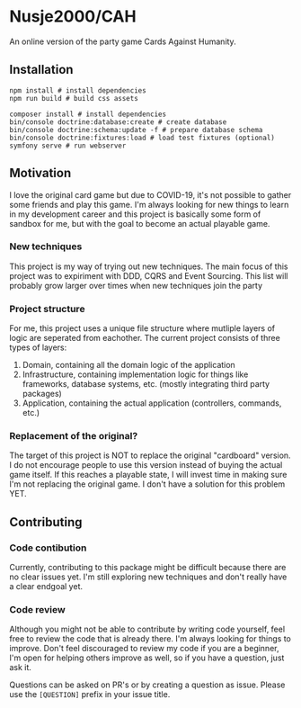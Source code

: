 # Nusje2000/CAH

An online version of the party game Cards Against Humanity.

## Installation

```shell
npm install # install dependencies
npm run build # build css assets

composer install # install dependencies
bin/console doctrine:database:create # create database
bin/console doctrine:schema:update -f # prepare database schema
bin/console doctrine:fixtures:load # load test fixtures (optional)
symfony serve # run webserver
```

## Motivation

I love the original card game but due to COVID-19, it's not possible to gather some friends and play this game. I'm always looking for new things to learn in my
development career and this project is basically some form of sandbox for me, but with the goal to become an actual playable game.

### New techniques

This project is my way of trying out new techniques. The main focus of this project was to expiriment with DDD, CQRS and Event Sourcing. This list will probably
grow larger over times when new techniques join the party

### Project structure

For me, this project uses a unique file structure where mutliple layers of logic are seperated from eachother. The current project consists of three types of
layers:

1. Domain, containing all the domain logic of the application
2. Infrastructure, containing implementation logic for things like frameworks, database systems, etc. (mostly integrating third party packages)
3. Application, containing the actual application (controllers, commands, etc.)

### Replacement of the original?

The target of this project is NOT to replace the original "cardboard" version. I do not encourage people to use this version instead of buying the actual game
itself. If this reaches a playable state, I will invest time in making sure I'm not replacing the original game. I don't have a solution for this problem YET.

## Contributing

### Code contibution

Currently, contributing to this package might be difficult because there are no clear issues yet. I'm still exploring new techniques and don't really have a
clear endgoal yet.

### Code review

Although you might not be able to contribute by writing code yourself, feel free to review the code that is already there. I'm always looking for things to
improve. Don't feel discouraged to review my code if you are a beginner, I'm open for helping others improve as well, so if you have a question, just ask it.

Questions can be asked on PR's or by creating a question as issue. Please use the `[QUESTION]` prefix in your issue title.
